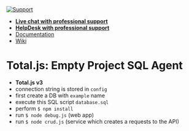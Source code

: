 [![Support](https://www.totaljs.com/img/button-support.png)](https://www.totaljs.com/support/)

- [__Live chat with professional support__](https://messenger.totaljs.com)
- [__HelpDesk with professional support__](https://helpdesk.totaljs.com)
- [Documentation](https://docs.totaljs.com)
- [Wiki](https://wiki.totaljs.com)

# Total.js: Empty Project SQL Agent

- __Total.js v3__
- connection string is stored in `config`
- first create a DB with `example` name
- execute this SQL script `database.sql`
- perform `$ npm install`
- run `$ node debug.js` (web app)
- run `$ node crud.js` (service which creates a requests to the API)